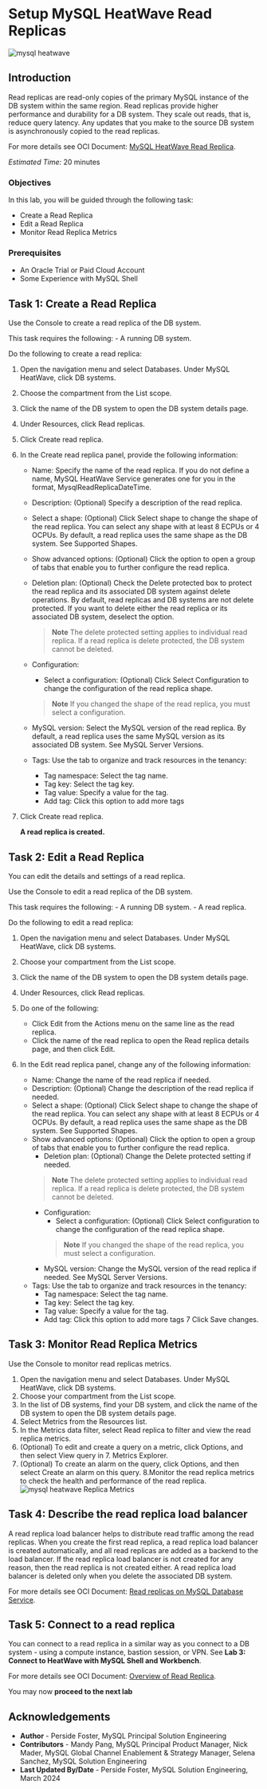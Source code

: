 # Setup MySQL HeatWave Read Replicas

![mysql heatwave](./images/mysql-heatwave-logo.jpg "mysql heatwave")

## Introduction

Read replicas are read-only copies of the primary MySQL instance of the DB system within the same region. Read replicas provide higher performance and durability for a DB system. They scale out reads, that is, reduce query latency. Any updates that you make to the source DB system is asynchronously copied to the read replicas.

For more details see OCI Document:
[MySQL HeatWave Read Replica](
https://docs.oracle.com/en-us/iaas/mysql-database/doc/read-replica.html).

_Estimated Time:_ 20 minutes

### Objectives

In this lab, you will be guided through the following task:

- Create a Read Replica
- Edit a Read Replica
- Monitor Read Replica Metrics

### Prerequisites

- An Oracle Trial or Paid Cloud Account
- Some Experience with MySQL Shell


## Task 1: Create a Read Replica

Use the Console to create a read replica of the DB system.

This task requires the following:
    - A running DB system.

Do the following to create a read replica:

1. Open the navigation menu and select Databases. Under MySQL HeatWave, click DB systems.
2. Choose the compartment from the List scope.
3. Click the name of the DB system to open the DB system details page.
4. Under Resources, click Read replicas.
5. Click Create read replica.
6. In the Create read replica panel, provide the following information:
    - Name: Specify the name of the read replica. If you do not define a name, MySQL HeatWave Service generates one for you in the format, MysqlReadReplicaDateTime.
    - Description: (Optional) Specify a description of the read replica.
    - Select a shape: (Optional) Click Select shape to change the shape of the read replica. You can select any shape with at least 8 ECPUs or 4 OCPUs. By default, a read replica uses the same shape as the DB system. See Supported Shapes.
    - Show advanced options: (Optional) Click the option to open a group of tabs that enable you to further configure the read replica.
    - Deletion plan: (Optional) Check the Delete protected box to protect the read replica and its associated DB system against delete operations. By default, read replicas and DB systems are not delete protected. If you want to delete either the read replica or its associated DB system, deselect the option.
        > **Note** The delete protected setting applies to individual read replica. If a read replica is delete protected, the DB system cannot be deleted.
    - Configuration:
        - Select a configuration: (Optional) Click Select Configuration to change the configuration of the read replica shape.
        > **Note** If you changed the shape of the read replica, you must select a configuration.

    - MySQL version: Select the MySQL version of the read replica. By default, a read replica uses the same MySQL version as its associated DB system. See MySQL Server Versions.
    - Tags: Use the tab to organize and track resources in the tenancy:
        - Tag namespace: Select the tag name.
        - Tag key: Select the tag key.
        - Tag value: Specify a value for the tag.
        - Add tag: Click this option to add more tags

7. Click Create read replica.

    **A read replica is created.**

## Task 2: Edit a Read Replica

You can edit the details and settings of a read replica.

Use the Console to edit a read replica of the DB system.

This task requires the following:
    - A running DB system.
    - A read replica.

Do the following to edit a read replica:

1. Open the navigation menu and select Databases. Under MySQL HeatWave, click DB systems.
2. Choose your compartment from the List scope.
3. Click the name of the DB system to open the DB system details page.
4. Under Resources, click Read replicas.
5. Do one of the following:
    - Click Edit from the Actions menu on the same line as the read replica.
    - Click the name of the read replica to open the Read replica details page, and then click Edit.

6. In the Edit read replica panel, change any of the following information:

    - Name: Change the name of the read replica if needed.
    - Description: (Optional) Change the description of the read replica if needed.
    - Select a shape: (Optional) Click Select shape to change the shape of the read replica. You can select any shape with at least 8 ECPUs or 4 OCPUs. By default, a read replica uses the same shape as the DB system. See Supported Shapes.
    - Show advanced options: (Optional) Click the option to open a group of tabs that enable you to further configure the read replica.
        - Deletion plan: (Optional) Change the Delete protected setting if needed.
        >**Note** The delete protected setting applies to individual read replica. If a read replica is delete protected, the DB system cannot be deleted.
        - Configuration:
            - Select a configuration: (Optional) Click Select configuration to change the configuration of the read replica shape.
            >**Note** If you changed the shape of the read replica, you must select a configuration.
        - MySQL version: Change the MySQL version of the read replica if needed. See MySQL Server Versions.
    - Tags: Use the tab to organize and track resources in the tenancy:
        - Tag namespace: Select the tag name.
        - Tag key: Select the tag key.
        - Tag value: Specify a value for the tag.
        - Add tag: Click this option to add more tags
7 Click Save changes.

## Task 3: Monitor Read Replica Metrics

Use the Console to monitor read replicas metrics.

1. Open the navigation menu and select Databases. Under MySQL HeatWave, click DB systems.
2. Choose your compartment from the List scope.
3. In the list of DB systems, find your DB system, and click the name of the DB system to open the DB system details page.
4. Select Metrics from the Resources list.
5. In the Metrics data filter, select Read replica to filter and view the read replica metrics.
6. (Optional) To edit and create a query on a metric, click Options, and then select View query in 7. Metrics Explorer. 
7. (Optional) To create an alarm on the query, click Options, and then select Create an alarm on this query.
8.Monitor the read replica metrics to check the health and performance of the read replica.
    ![mysql heatwave Replica Metrics](./images/replica-metrics.png "mysql heatwave Replica Metrics")

## Task 4: Describe the read replica load balancer

A read replica load balancer helps to distribute read traffic among the read replicas. When you create the first read replica, a read replica load balancer is created automatically, and all read replicas are added as a backend to the load balancer. If the read replica load balancer is not created for any reason, then the read replica is not created either. A read replica load balancer is deleted only when you delete the associated DB system.

For more details see OCI Document:
[Read replicas on MySQL Database Service](https://blogs.oracle.com/mysql/post/read-replicas-mysql-database-service).

## Task 5: Connect to a read replica

You can connect to a read replica in a similar way as you connect to a DB system - using a compute instance, bastion session, or VPN. See **Lab 3: Connect to HeatWave with MySQL Shell and Workbench**.

For more details see OCI Document:
[Overview of Read Replica](https://docs.oracle.com/en-us/iaas/mysql-database/doc/overview-read-replica.html#:~:text=You%20can%20connect%20to%20a,the%20read%20replica%20lag%20metric).

You may now **proceed to the next lab**

## Acknowledgements

- **Author** - Perside Foster, MySQL Principal Solution Engineering
- **Contributors** - Mandy Pang, MySQL Principal Product Manager,  Nick Mader, MySQL Global Channel Enablement & Strategy Manager, Selena Sanchez, MySQL Solution Engineering
- **Last Updated By/Date** - Perside Foster, MySQL Solution Engineering, March 2024